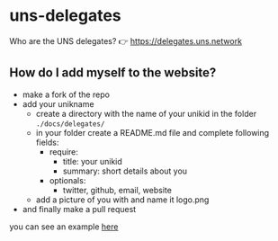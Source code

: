 # uns-delegates
Who are the UNS delegates? 👉 https://delegates.uns.network

## How do I add myself to the website?
- make a fork of the repo
- add your unikname
    - create a directory with the name of your unikid in the folder ```./docs/delegates/```
    - in your folder create a README.md file and complete following fields:
        * require:
            - title: your unikid
            - summary: short details about you
        * optionals:
            - twitter, github, email, website
    - add a picture of you with and name it logo.png
- and finally make a pull request

you can see an example [here](docs/delegates/qsvtr)